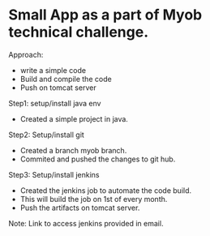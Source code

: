 
# Small App as a part of  Myob technical challenge.

Approach:
  - write a simple code
  - Build and compile the code
  - Push on tomcat server


Step1: setup/install java env

  - Created a simple project in java.
  
Step2: Setup/install git

  - Created a branch myob branch.
  - Commited and pushed the changes to git hub.
    
Step3: Setup/install jenkins 

  - Created the jenkins job to automate the code build.
  - This will build the job on 1st of every month.
  - Push the artifacts on tomcat server.

Note: Link to access jenkins provided in email.
